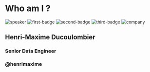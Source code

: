 <!-- .slide: class="speaker-slide" -->

# Who am I ?

![speaker](./assets/images/hmd.png)
![first-badge](./assets/images/badges/mongodb-certified-developer.png)
![second-badge](./assets/images/badges/mongodb-certified-si-architect.png)
![third-badge](./assets/images/badges/gcp-data-engineer.png)
![company](./assets/images/logo-sfeir-blanc.png)

## Henri-Maxime Ducoulombier

### Senior Data Engineer

<!-- .element: class="icon-rule icon-first" -->

### @henrimaxime

<!-- .element: class="icon-twitter icon-second" -->
